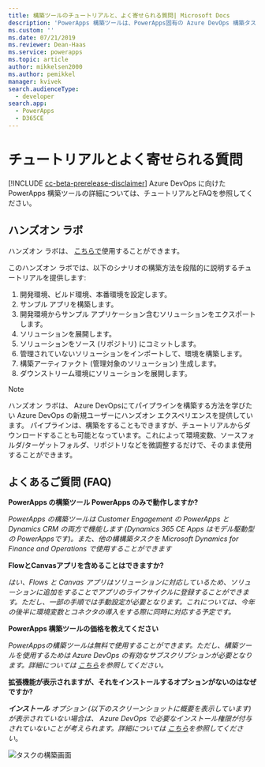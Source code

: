 ```yaml
---
title: 構築ツールのチュートリアルと、よく寄せられる質問| Microsoft Docs
description: 'PowerApps 構築ツールは、PowerApps固有の Azure DevOps 構築タスクの集合です。これにより PowerApps の開発管理において、スクリプトを手動でダウンロードする必要がなくなります。 このトピックでは、これらのツールの詳細情報を提供するチュートリアルとFAQについて説明します。 '
ms.custom: ''
ms.date: 07/21/2019
ms.reviewer: Dean-Haas
ms.service: powerapps
ms.topic: article
author: mikkelsen2000
ms.author: pemikkel
manager: kvivek
search.audienceType:
  - developer
search.app:
  - PowerApps
  - D365CE
---
```


# <a name="tutorial-and-faq"></a>チュートリアルとよく寄せられる質問


[!INCLUDE [cc-beta-prerelease-disclaimer](../../includes/cc-beta-prerelease-disclaimer.md)]
Azure DevOps に向けた PowerApps 構築ツールの詳細については、チュートリアルとFAQを参照してください。 

## <a name="hands-on-lab"></a>ハンズオン ラボ

ハンズオン ラボは、 [こちらで](https://github.com/microsoft/PowerApps-Samples/tree/master/azure/build-tools)使用することができます。

このハンズオン ラボでは、以下のシナリオの構築方法を段階的に説明するチュートリアルを提供します:

1. 開発環境、ビルド環境、本番環境を設定します。
2. サンプル アプリを構築します。
3. 開発環境からサンプル アプリケーション含むソリューションをエクスポートします。
4. ソリューションを展開します。
5. ソリューションをソース (リポジトリ) にコミットします。
6. 管理されていないソリューションをインポートして、環境を構築します。
7. 構築アーティファクト (管理対象のソリューション) 生成します。
8. ダウンストリーム環境にソリューションを展開します。

> [!NOTE]
> ハンズオン ラボは、 Azure DevOpsにてパイプラインを構築する方法を学びたい Azure DevOps の新規ユーザーにハンズオン エクスペリエンスを提供しています。 パイプラインは、構築をすることもできますが、チュートリアルからダウンロードすることも可能となっています。これによって環境変数、ソースフォルダ/ターゲットフォルダ、リポジトリなどを微調整するだけで、そのまま使用することができます。  

## <a name="frequently-asked-question-faq"></a>よくあるご質問 (FAQ)

**PowerApps の構築ツール PowerApps のみで動作しますか?**  

*PowerApps の構築ツールは Customer Engagement の PowerApps と Dynamics CRM の両方で機能します (Dynamics 365 CE Apps はモデル駆動型の PowerAppsです)。また、他の構構築タスクを Microsoft Dynamics for Finance and Operations で使用することができます*

**FlowとCanvasアプリを含めることはできますか?**

*はい、Flows と Canvas アプリはソリューションに対応しているため、ソリューションに追加をすることでアプリのライフサイクルに登録することができます。ただし、一部の手順では手動設定が必要となります。これについては、今年の後半に環境変数とコネクタの導入をする際に同時に対応する予定です。*

**PowerApps 構築ツールの価格を教えてください**

*PowerAppsの構築ツールは無料で使用することができます。ただし、構築ツールを使用するためは Azure DevOps の有効なサブスクリプションが必要となります。詳細については [こちら](https://azure.microsoft.com/en-us/pricing/details/devops/azure-devops-services/)を参照してください。*

**拡張機能が表示されますが、それをインストールするオプションがないのはなぜですか?**

***インストール** オプション (以下のスクリーンショットに概要を表示しています) が表示されていない場合は、 Azure DevOps で必要なインストール権限が付与されていないことが考えられます。詳細については [こちら](https://docs.microsoft.com/en-us/azure/devops/marketplace/how-to/grant-permissions?view=azure-devops)を参照してください*。

![タスクの構築画面](media/build-tasks.png)